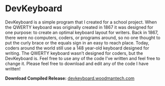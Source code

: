 # DevKeyboard

DevKeyboard is a simple program that I created for a school project. When the QWERTY keyboard was originally created in 1867 it was designed for one purpose: to create an optimal keyboard layout for writers. Back in 1867, there were no computers, coders, or programs around, so no one thought to put the curly brace or the equals sign in an easy to reach place. Today, coders around the world still use a 148 year-old keyboard designed for writing. The QWERTY keyboard wasn’t designed for coders, but the DevKeyboard is. Feel free to use any of the code I've written and feel free to change it. Please feel free to download and edit any of the code I have written!

<b>Download Compiled Release:</b> <a href="http://devkeyboard.woodmantech.com/#canvas-bg" target="_blank">devkeyboard.woodmantech.com</a>
